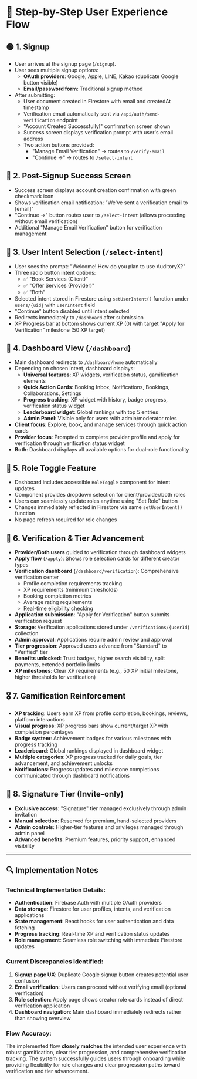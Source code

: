 # 📲 Step-by-Step User Experience Flow

## 🟢 1. Signup
- User arrives at the signup page (`/signup`).
- User sees multiple signup options:
  - **OAuth providers**: Google, Apple, LINE, Kakao (duplicate Google button visible)
  - **Email/password form**: Traditional signup method
- After submitting:
  - User document created in Firestore with email and createdAt timestamp
  - Verification email automatically sent via `/api/auth/send-verification` endpoint
  - "Account Created Successfully!" confirmation screen shown
  - Success screen displays verification prompt with user's email address
  - Two action buttons provided:
    - "Manage Email Verification" → routes to `/verify-email`
    - "Continue →" → routes to `/select-intent`

## 📨 2. Post-Signup Success Screen
- Success screen displays account creation confirmation with green checkmark icon
- Shows verification email notification: "We've sent a verification email to [email]"
- "Continue →" button routes user to `/select-intent` (allows proceeding without email verification)
- Additional "Manage Email Verification" button for verification management

## 📌 3. User Intent Selection (`/select-intent`)
- User sees the prompt: "Welcome! How do you plan to use AuditoryX?"
- Three radio button intent options:
  - ✅ "Book Services (Client)"
  - ✅ "Offer Services (Provider)" 
  - ✅ "Both"
- Selected intent stored in Firestore using `setUserIntent()` function under `users/{uid}` with `userIntent` field
- "Continue" button disabled until intent selected
- Redirects immediately to `/dashboard` after submission
- XP Progress bar at bottom shows current XP (0) with target "Apply for Verification" milestone (50 XP target)

## 🚀 4. Dashboard View (`/dashboard`)
- Main dashboard redirects to `/dashboard/home` automatically
- Depending on chosen intent, dashboard displays:
  - **Universal features**: XP widgets, verification status, gamification elements
  - **Quick Action Cards**: Booking Inbox, Notifications, Bookings, Collaborations, Settings
  - **Progress tracking**: XP widget with history, badge progress, verification status widget
  - **Leaderboard widget**: Global rankings with top 5 entries
  - **Admin Panel**: Visible only for users with admin/moderator roles
- **Client focus**: Explore, book, and manage services through quick action cards
- **Provider focus**: Prompted to complete provider profile and apply for verification through verification status widget
- **Both**: Dashboard displays all available options for dual-role functionality

## 🎯 5. Role Toggle Feature
- Dashboard includes accessible `RoleToggle` component for intent updates
- Component provides dropdown selection for client/provider/both roles
- Users can seamlessly update roles anytime using "Set Role" button
- Changes immediately reflected in Firestore via same `setUserIntent()` function
- No page refresh required for role changes

## 📑 6. Verification & Tier Advancement
- **Provider/Both users** guided to verification through dashboard widgets
- **Apply flow** (`/apply`): Shows role selection cards for different creator types
- **Verification dashboard** (`/dashboard/verification`): Comprehensive verification center
  - Profile completion requirements tracking
  - XP requirements (minimum thresholds)
  - Booking completion metrics
  - Average rating requirements
  - Real-time eligibility checking
- **Application submission**: "Apply for Verification" button submits verification request
- **Storage**: Verification applications stored under `/verifications/{userId}` collection
- **Admin approval**: Applications require admin review and approval
- **Tier progression**: Approved users advance from "Standard" to "Verified" tier
- **Benefits unlocked**: Trust badges, higher search visibility, split payments, extended portfolio limits
- **XP milestones**: Clear XP requirements (e.g., 50 XP initial milestone, higher thresholds for verification)

## 🎖️ 7. Gamification Reinforcement
- **XP tracking**: Users earn XP from profile completion, bookings, reviews, platform interactions
- **Visual progress**: XP progress bars show current/target XP with completion percentages
- **Badge system**: Achievement badges for various milestones with progress tracking
- **Leaderboard**: Global rankings displayed in dashboard widget
- **Multiple categories**: XP progress tracked for daily goals, tier advancement, and achievement unlocks
- **Notifications**: Progress updates and milestone completions communicated through dashboard notifications

## 🌟 8. Signature Tier (Invite-only)
- **Exclusive access**: "Signature" tier managed exclusively through admin invitation
- **Manual selection**: Reserved for premium, hand-selected providers
- **Admin controls**: Higher-tier features and privileges managed through admin panel
- **Advanced benefits**: Premium features, priority support, enhanced visibility

---

## 🔍 Implementation Notes

### Technical Implementation Details:
- **Authentication**: Firebase Auth with multiple OAuth providers
- **Data storage**: Firestore for user profiles, intents, and verification applications
- **State management**: React hooks for user authentication and data fetching
- **Progress tracking**: Real-time XP and verification status updates
- **Role management**: Seamless role switching with immediate Firestore updates

### Current Discrepancies Identified:
1. **Signup page UX**: Duplicate Google signup button creates potential user confusion
2. **Email verification**: Users can proceed without verifying email (optional verification)
3. **Role selection**: Apply page shows creator role cards instead of direct verification application
4. **Dashboard navigation**: Main dashboard immediately redirects rather than showing overview

### Flow Accuracy:
The implemented flow **closely matches** the intended user experience with robust gamification, clear tier progression, and comprehensive verification tracking. The system successfully guides users through onboarding while providing flexibility for role changes and clear progression paths toward verification and tier advancement.